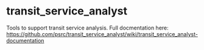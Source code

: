# transit_service_analyst
Tools to support transit service analysis. Full docmentation here:
https://github.com/psrc/transit_service_analyst/wiki/transit_service_analyst-documentation

